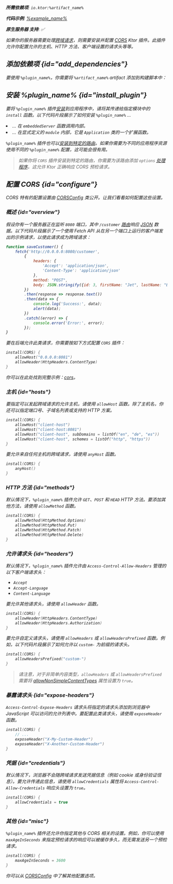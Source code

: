 [//]: # (title: CORS)

<show-structure for="chapter" depth="2"/>
<primary-label ref="server-plugin"/>

<var name="artifact_name" value="ktor-server-cors"/>
<var name="package_name" value="io.ktor.server.plugins.cors"/>
<var name="plugin_name" value="CORS"/>

<tldr>
<p>
<b>所需依赖项</b>: <code>io.ktor:%artifact_name%</code>
</p>
<var name="example_name" value="cors"/>
<p>
    <b>代码示例</b>:
    <a href="https://github.com/ktorio/ktor-documentation/tree/%ktor_version%/codeSnippets/snippets/%example_name%">
        %example_name%
    </a>
</p>
<p>
    <b><Links href="/ktor/server-native" summary="Ktor 支持 Kotlin/Native 并允许你在没有额外运行时或虚拟机的情况下运行服务器。">原生服务器</Links> 支持</b>: ✅
</p>
</tldr>

如果你的服务器需要处理[跨域请求](https://developer.mozilla.org/en-US/docs/Web/HTTP/CORS)，则需要安装并配置 [CORS](https://api.ktor.io/ktor-server-cors/io.ktor.server.plugins.cors.routing/-c-o-r-s.html) Ktor 插件。此插件允许你配置允许的主机、HTTP 方法、客户端设置的请求头等等。

## 添加依赖项 {id="add_dependencies"}

<p>
    要使用 <code>%plugin_name%</code>，你需要将 <code>%artifact_name%</code> artifact 添加到构建脚本中：
</p>
<Tabs group="languages">
    <TabItem title="Gradle (Kotlin)" group-key="kotlin">
        <code-block lang="Kotlin" code="            implementation(&quot;io.ktor:%artifact_name%:$ktor_version&quot;)"/>
    </TabItem>
    <TabItem title="Gradle (Groovy)" group-key="groovy">
        <code-block lang="Groovy" code="            implementation &quot;io.ktor:%artifact_name%:$ktor_version&quot;"/>
    </TabItem>
    <TabItem title="Maven" group-key="maven">
        <code-block lang="XML" code="            &lt;dependency&gt;&#10;                &lt;groupId&gt;io.ktor&lt;/groupId&gt;&#10;                &lt;artifactId&gt;%artifact_name%-jvm&lt;/artifactId&gt;&#10;                &lt;version&gt;${ktor_version}&lt;/version&gt;&#10;            &lt;/dependency&gt;"/>
    </TabItem>
</Tabs>

## 安装 %plugin_name% {id="install_plugin"}

<p>
    要将 <code>%plugin_name%</code> 插件<a href="#install">安装</a>到应用程序中，请将其传递给指定<Links href="/ktor/server-modules" summary="模块允许您通过分组路由来组织应用程序。">模块</Links>中的 <code>install</code> 函数。以下代码片段展示了如何安装 <code>%plugin_name%</code> ...
</p>
<list>
    <li>
        ... 在 <code>embeddedServer</code> 函数调用内部。
    </li>
    <li>
        ... 在显式定义的 <code>module</code> 内部，它是 <code>Application</code> 类的一个扩展函数。
    </li>
</list>
<Tabs>
    <TabItem title="embeddedServer">
        <code-block lang="kotlin" code="            import io.ktor.server.engine.*&#10;            import io.ktor.server.netty.*&#10;            import io.ktor.server.application.*&#10;            import %package_name%.*&#10;&#10;            fun main() {&#10;                embeddedServer(Netty, port = 8080) {&#10;                    install(%plugin_name%)&#10;                    // ...&#10;                }.start(wait = true)&#10;            }"/>
    </TabItem>
    <TabItem title="module">
        <code-block lang="kotlin" code="            import io.ktor.server.application.*&#10;            import %package_name%.*&#10;            // ...&#10;            fun Application.module() {&#10;                install(%plugin_name%)&#10;                // ...&#10;            }"/>
    </TabItem>
</Tabs>
<p>
    <code>%plugin_name%</code> 插件也可以<a href="#install-route">安装到特定的路由</a>。如果你需要为不同的应用程序资源使用不同的 <code>%plugin_name%</code> 配置，这可能会很有用。
</p>

> 如果你将 `CORS` 插件安装到特定的路由，你需要为该路由添加 `options` [处理程序](server-routing.md#define_route)。这允许 Ktor 正确响应 CORS 预检请求。

## 配置 CORS {id="configure"}

CORS 特有的配置设置由 [CORSConfig](https://api.ktor.io/ktor-server-cors/io.ktor.server.plugins.cors/-c-o-r-s-config/index.html) 类公开。让我们看看如何配置这些设置。

### 概述 {id="overview"}

假设你有一个服务器正在监听 `8080` 端口，其中 `/customer` [路由](server-routing.md)响应 [JSON](server-serialization.md#send_data) 数据。以下代码片段展示了一个使用 Fetch API 从在另一个端口上运行的客户端发出的示例请求，以使此请求成为跨域请求：

```javascript
function saveCustomer() {
    fetch('http://0.0.0.0:8080/customer',
        {
            headers: {
                'Accept': 'application/json',
                'Content-Type': 'application/json'
            },
            method: "POST",
            body: JSON.stringify({id: 3, firstName: "Jet", lastName: "Brains"})
        })
        .then(response => response.text())
        .then(data => {
            console.log('Success:', data);
            alert(data);
        })
        .catch((error) => {
            console.error('Error:', error);
        });
}

```

要在后端允许此类请求，你需要按如下方式配置 `CORS` 插件：

```kotlin
install(CORS) {
    allowHost("0.0.0.0:8081")
    allowHeader(HttpHeaders.ContentType)
}
```

你可以在此处找到完整示例：[cors](https://github.com/ktorio/ktor-documentation/tree/%ktor_version%/codeSnippets/snippets/cors)。

### 主机 {id="hosts"}

要指定可以发起跨域请求的允许主机，请使用 `allowHost` 函数。除了主机名，你还可以指定端口号、子域名列表或支持的 HTTP 方案。

```kotlin
install(CORS) {
    allowHost("client-host")
    allowHost("client-host:8081")
    allowHost("client-host", subDomains = listOf("en", "de", "es"))
    allowHost("client-host", schemes = listOf("http", "https"))
}
```

要允许来自任何主机的跨域请求，请使用 `anyHost` 函数。

```kotlin
install(CORS) {
    anyHost()
}
```

### HTTP 方法 {id="methods"}

默认情况下，`%plugin_name%` 插件允许 `GET`、`POST` 和 `HEAD` HTTP 方法。要添加其他方法，请使用 `allowMethod` 函数。

```kotlin
install(CORS) {
    allowMethod(HttpMethod.Options)
    allowMethod(HttpMethod.Put)
    allowMethod(HttpMethod.Patch)
    allowMethod(HttpMethod.Delete)
}
```

### 允许请求头 {id="headers"}

默认情况下，`%plugin_name%` 插件允许由 `Access-Control-Allow-Headers` 管理的以下客户端请求头：

* `Accept`
* `Accept-Language`
* `Content-Language`

要允许其他请求头，请使用 `allowHeader` 函数。

```kotlin
install(CORS) {
    allowHeader(HttpHeaders.ContentType)
    allowHeader(HttpHeaders.Authorization)
}
```

要允许自定义请求头，请使用 `allowHeaders` 或 `allowHeadersPrefixed` 函数。例如，以下代码片段展示了如何允许以 `custom-` 为前缀的请求头。

```kotlin
install(CORS) {
    allowHeadersPrefixed("custom-")
}
```

> 请注意，对于非简单内容类型，`allowHeaders` 或 `allowHeadersPrefixed` 需要将 [allowNonSimpleContentTypes](https://api.ktor.io/ktor-server-cors/io.ktor.server.plugins.cors/-c-o-r-s-config/allow-non-simple-content-types.html) 属性设置为 `true`。

### 暴露请求头 {id="expose-headers"}

`Access-Control-Expose-Headers` 请求头将指定的请求头添加到浏览器中 JavaScript 可以访问的允许列表中。要配置此类请求头，请使用 `exposeHeader` 函数。

```kotlin
install(CORS) {
    // ...
    exposeHeader("X-My-Custom-Header")
    exposeHeader("X-Another-Custom-Header")
}
```

### 凭据 {id="credentials"}

默认情况下，浏览器不会随跨域请求发送凭据信息（例如 cookie 或身份验证信息）。要允许传递此信息，请使用 `allowCredentials` 属性将 `Access-Control-Allow-Credentials` 响应头设置为 `true`。

```kotlin
install(CORS) {
    allowCredentials = true
}
```

### 其他 {id="misc"}

`%plugin_name%` 插件还允许你指定其他与 CORS 相关的设置。例如，你可以使用 `maxAgeInSeconds` 来指定预检请求的响应可以被缓存多久，而无需发送另一个预检请求。

```kotlin
install(CORS) {
    maxAgeInSeconds = 3600
}
```

你可以从 [CORSConfig](https://api.ktor.io/ktor-server-cors/io.ktor.server.plugins.cors/-c-o-r-s-config/index.html) 中了解其他配置选项。